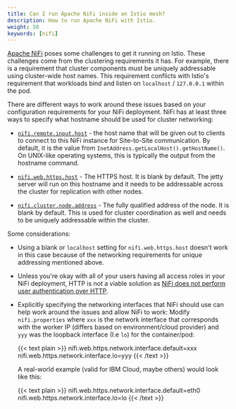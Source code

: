 ```yaml
---
title: Can I run Apache NiFi inside an Istio mesh?
description: How to run Apache NiFi with Istio.
weight: 50
keywords: [nifi]
---
```


[Apache NiFi](https://nifi.apache.org) poses some challenges to get it running on Istio. These challenges come from the clustering
requirements it has. For example, there is a requirement that cluster components must be uniquely addressable using cluster-wide
host names. This requirement conflicts with Istio's requirement that workloads bind and listen on `localhost` / `127.0.0.1` within
the pod.

There are different ways to work around these issues based on your configuration requirements for your NiFi deployment. NiFi has
at least three ways to specify what hostname should be used for cluster networking:

* [`nifi.remote.input.host`](https://nifi.apache.org/docs/nifi-docs/html/administration-guide.html#site_to_site_properties) -
the host name that will be given out to clients to connect to this NiFi instance for Site-to-Site communication. By default, it is
the value from `InetAddress.getLocalHost().getHostName()`. On UNIX-like operating systems, this is typically the output from the
hostname command.

* [`nifi.web.https.host`](https://nifi.apache.org/docs/nifi-docs/html/administration-guide.html#web-properties) - The HTTPS host.
It is blank by default. The jetty server will run on this hostname and it needs to be addressable across the cluster for replication
with other nodes.

* [`nifi.cluster.node.address`](https://nifi.apache.org/docs/nifi-docs/html/administration-guide.html#cluster_node_properties) - The
fully qualified address of the node. It is blank by default. This is used for cluster coordination as well and needs to be uniquely
addressable within the cluster.

Some considerations:

* Using a blank or `localhost` setting for `nifi.web.https.host` doesn't work in this case because of the networking requirements for
  unique addressing mentioned above.
* Unless you're okay with all of your users having all access roles in your NiFi deployment, HTTP is not a viable solution as [NiFi does not
  perform user authentication over HTTP](https://nifi.apache.org/docs/nifi-docs/html/administration-guide.html#user_authentication).
* Explicitly specifying the networking interfaces that NiFi should use can help work around the issues and allow NiFi to work:
  Modify `nifi.properties` where `xxx` is the network interface that corresponds with the worker IP (differs based on environment/cloud provider)
and `yyy` was the loopback interface (I.e `lo`) for the container/pod:

  {{< text plain >}}
    nifi.web.https.network.interface.default=xxx
    nifi.web.https.network.interface.lo=yyy
  {{< /text >}}

  A real-world example (valid for IBM Cloud, maybe others) would look like this:

  {{< text plain >}}
    nifi.web.https.network.interface.default=eth0
    nifi.web.https.network.interface.lo=lo
  {{< /text >}}


